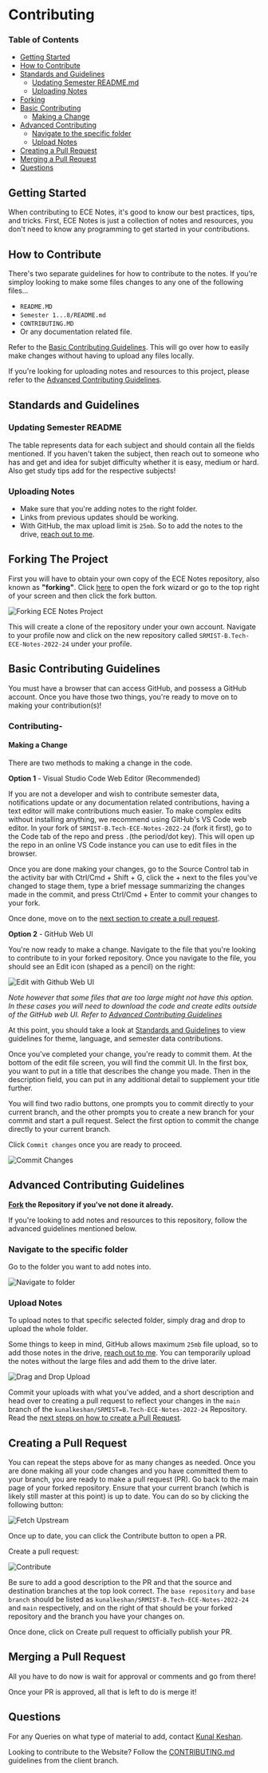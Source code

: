 # Contributing

### **Table of Contents**

- [Getting Started](#getting-started)
- [How to Contribute](#how-to-contribute)
- [Standards and Guidelines](#standards-and-guidelines)
  - [Updating Semester README.md](#updating-semester-readme)
  - [Uploading Notes](#uploading-notes)
- [Forking](#forking-the-project)
- [Basic Contributing](#basic-contributing-guidelines)
  - [Making a Change](#making-a-change) 
- [Advanced Contributing](#advanced-contributing-guidelines)
  - [Navigate to the specific folder](#navigate-to-the-specific-folder)
  - [Upload Notes](#upload-notes) 
- [Creating a Pull Request](#creating-a-pull-request)
- [Merging a Pull Request](#merging-a-pull-request)
- [Questions](#questions)

## Getting Started

When contributing to ECE Notes, it's good to know our best practices, tips, and tricks. First, ECE Notes is just a collection of notes and resources, you don't need to know any programming to get started in your contributions.

## How to Contribute

There's two separate guidelines for how to contribute to the notes. If you're simploy looking to make some files changes to any one of the following files...

- `README.MD`
- `Semester 1...8/README.md`
- `CONTRIBUTING.MD`
- Or any documentation related file.

Refer to the [Basic Contributing Guidelines](#basic-contributing-guidelines). This will go over how to easily make changes without having to upload any files locally.

If you're looking for uploading notes and resources to this project, please refer to the [Advanced Contributing Guidelines](#advanced-contributing-guidelines).

## Standards and Guidelines

### Updating Semester README

The table represents data for each subject and should contain all the fields mentioned. If you haven't taken the subject, then reach out to someone who has and get and idea for subjet difficulty whether it is easy, medium or hard. Also get study tips add for the respective subjects!

### Uploading Notes

- Make sure that you're adding notes to the right folder.
- Links from previous updates should be working.
- With GitHub, the max upload limit is `25mb`. So to add the notes to the drive, [reach out to me](#questions).

## Forking The Project

First you will have to obtain your own copy of the ECE Notes repository, also known as **"forking"**. Click [here](https://github.com/kunalkeshan/SRMIST-B.Tech-ECE-Notes-2022-24/fork) to open the fork wizard or go to the top right of your screen and then click the fork button.

![Forking ECE Notes Project](/assets/contributing/forking.jpg)

This will create a clone of the repository under your own account. Navigate to your profile now and click on the new repository called `SRMIST-B.Tech-ECE-Notes-2022-24` under your profile.

## Basic Contributing Guidelines

You must have a browser that can access GitHub, and possess a GitHub account. Once you have those two things, you're ready to move on to making your contribution(s)!

<!-- The steps for basic contributions are showcased splendidly in this [youtube video](), so it is recommended you watch it. -->

### Contributing-

#### Making a Change

There are two methods to making a change in the code.

**Option 1** - Visual Studio Code Web Editor (Recommended)

If you are not a developer and wish to contribute semester data, notifications update or any documentation related contributions, having a text editor will make contributions much easier. To make complex edits without installing anything, we recommend using GitHub's VS Code web editor. In your fork of `SRMIST-B.Tech-ECE-Notes-2022-24` (fork it first), go to the Code tab of the repo and press `.`(the period/dot key). This will open up the repo in an online VS Code instance you can use to edit files in the browser.

Once you are done making your changes, go to the Source Control tab in the activity bar with Ctrl/Cmd + Shift + G, click the + next to the files you've changed to stage them, type a brief message summarizing the changes made in the commit, and press Ctrl/Cmd + Enter to commit your changes to your fork.

Once done, move on to the [next section to create a pull request](#creating-a-pull-request).

**Option 2** - GitHub Web UI

You're now ready to make a change. Navigate to the file that you're looking to contribute to in your forked repository. Once you navigate to the file, you should see an Edit icon (shaped as a pencil) on the right:

![Edit with Github Web UI](/assets/contributing/edit-with-gh-web-gui.jpg)

*Note however that some files that are too large might not have this option. In these cases you will need to download the code and create edits outside of the GitHub web UI. Refer to [Advanced Contributing Guidelines](#advanced-contributing-guidelines)*

At this point, you should take a look at [Standards and Guidelines](#standards-and-guidelines) to view guidelines for theme, language, and semester data contributions.

Once you've completed your change, you're ready to commit them. At the bottom of the edit file screen, you will find the commit UI. In the first box, you want to put in a title that describes the change you made. Then in the description field, you can put in any additional detail to supplement your title further.

You will find two radio buttons, one prompts you to commit directly to your current branch, and the other prompts you to create a new branch for your commit and start a pull request. Select the first option to commit the change directly to your current branch.

Click `Commit changes` once you are ready to proceed.

![Commit Changes](/assets/contributing/commit-changes-gh-gui.jpg)

## Advanced Contributing Guidelines

**[Fork](#forking-the-project) the Repository if you've not done it already.**

If you're looking to add notes and resources to this repository, follow the advanced guidelines mentioned below.

### Navigate to the specific folder

Go to the folder you want to add notes into.

![Navigate to folder](/assets/contributing/navigate-to-folder.jpg)

### Upload Notes

To upload notes to that specific selected folder, simply drag and drop to upload the whole folder.

Some things to keep in mind, GitHub allows maximum `25mb` file upload, so to add those notes in the drive, [reach out to me](#questions). You can temporarily upload the notes without the large files and add them to the drive later.

![Drag and Drop Upload](/assets/contributing/drag-and-drop-upload.jpg)

Commit your uploads with what you've added, and a short description and head over to creating a pull request to reflect your changes in the `main` branch of the `kunalkeshan/SRMIST=B.Tech-ECE-Notes-2022-24` Repository. Read the [next steps on how to create a Pull Request](#creating-a-pull-request).

## Creating a Pull Request

You can repeat the steps above for as many changes as needed. Once you are done making all your code changes and you have committed them to your branch, you are ready to make a pull request (PR). Go back to the main page of your forked repository. Ensure that your current branch (which is likely still master at this point) is up to date. You can do so by clicking the following button:

![Fetch Upstream](/assets/contributing/fetch-upstream.jpg)

Once up to date, you can click the Contribute button to open a PR.

Create a pull request:

![Contribute](/assets/contributing/contribute.jpg)

Be sure to add a good description to the PR and that the source and destination branches at the top look correct. The `base repository` and `base branch` should be listed as `kunalkeshan/SRMIST-B.Tech-ECE-Notes-2022-24` and `main` respectively, and on the right of that should be your forked repository and the branch you have your changes on.

Once done, click on Create pull request to officially publish your PR.

## Merging a Pull Request

All you have to do now is wait for approval or comments and go from there!

Once your PR is approved, all that is left to do is merge it!

## Questions

For any Queries on what type of material to add, contact [Kunal Keshan](mailto:kunalkeshan12@gmail.com).

Looking to contribute to the Website? Follow the [CONTRIBUTING.md](https://github.com/kunalkeshan/SRMIST-B.Tech-ECE-Notes-2022-24/blob/client/CONTRIBUTING.md) guidelines from the client branch.
